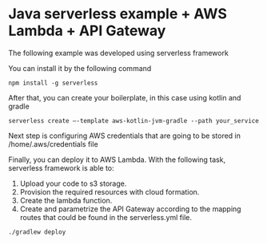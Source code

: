 # Java serverless example + AWS Lambda + API Gateway

The following example was developed using serverless framework

You can install it by the following command

```
npm install -g serverless
```

After that, you can create your boilerplate, in this case using kotlin and gradle

```
serverless create —-template aws-kotlin-jvm-gradle --path your_service
```

Next step is configuring AWS credentials that are going to be stored in /home/.aws/credentials file

Finally, you can deploy it to AWS Lambda. With the following task, serverless framework is able to:

1. Upload your code to s3 storage.
2. Provision the required resources with cloud formation.
3. Create the lambda function.
4. Create and parametrize the API Gateway according to the mapping routes that could be found in the serverless.yml file.

```
./gradlew deploy
```
